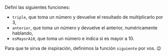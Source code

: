 Definí las siguientes funciones:

* `triple`, que toma un número y devuelve el resultado de multiplicarlo por 3,
* `anterior`, que toma un número y devuelve el anterior, numéricamente hablando,
* `esMayorA10`, que toma un número e indica si es mayor a 10.

Para que te sirva de inspiración, definimos la función `siguiente` por vos. :wink: